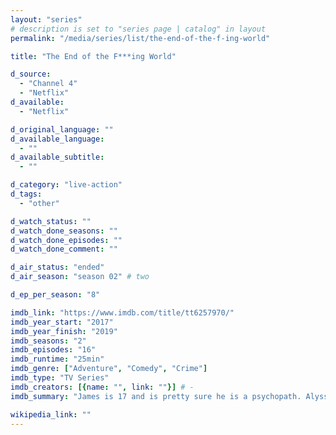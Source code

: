 ```yaml
---
layout: "series"
# description is set to "series page | catalog" in layout
permalink: "/media/series/list/the-end-of-the-f-ing-world"

title: "The End of the F***ing World"

d_source:
  - "Channel 4"
  - "Netflix"
d_available:
  - "Netflix"

d_original_language: ""
d_available_language:
  - ""
d_available_subtitle:
  - ""

d_category: "live-action"
d_tags:
  - "other"

d_watch_status: ""
d_watch_done_seasons: ""
d_watch_done_episodes: ""
d_watch_done_comment: ""

d_air_status: "ended"
d_air_season: "season 02" # two

d_ep_per_season: "8"

imdb_link: "https://www.imdb.com/title/tt6257970/"
imdb_year_start: "2017"
imdb_year_finish: "2019"
imdb_seasons: "2"
imdb_episodes: "16"
imdb_runtime: "25min"
imdb_genre: ["Adventure", "Comedy", "Crime"]
imdb_type: "TV Series"
imdb_creators: [{name: "", link: ""}] # -
imdb_summary: "James is 17 and is pretty sure he is a psychopath. Alyssa, also 17, is the cool and moody new girl at school. The pair make a connection and she persuades him to embark on a road trip in search of her real father."

wikipedia_link: ""
---
```

